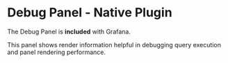 # Debug Panel - Native Plugin

The Debug Panel is **included** with Grafana.

This panel shows render information helpful in debugging query execution and panel rendering performance.
